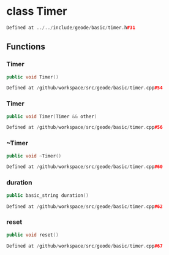 # class Timer

```cpp
Defined at ../../include/geode/basic/timer.h#31
```

## Functions

### Timer

```cpp
public void Timer()
```

```cpp
Defined at /github/workspace/src/geode/basic/timer.cpp#54
```

### Timer

```cpp
public void Timer(Timer && other)
```

```cpp
Defined at /github/workspace/src/geode/basic/timer.cpp#56
```

### ~Timer

```cpp
public void ~Timer()
```

```cpp
Defined at /github/workspace/src/geode/basic/timer.cpp#60
```

### duration

```cpp
public basic_string duration()
```

```cpp
Defined at /github/workspace/src/geode/basic/timer.cpp#62
```

### reset

```cpp
public void reset()
```

```cpp
Defined at /github/workspace/src/geode/basic/timer.cpp#67
```



